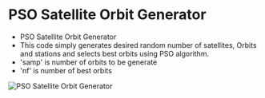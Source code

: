 # PSO Satellite Orbit Generator

- PSO Satellite Orbit Generator
- This code simply generates desired random number of satellites, Orbits and stations and selects best orbits using PSO algorithm. 
- 'samp' is number of orbits to be generate
- 'nf' is number of best orbits
  
![PSO Satellite Orbit Generator](https://user-images.githubusercontent.com/11339420/153305532-8b35697a-aef5-439f-aa21-88bcac5684bb.gif)

